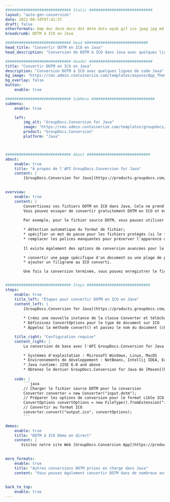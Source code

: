 ```yaml
---
############################# Static ############################
layout: "auto-gen-conversion"
date: 2022-08-10T07:41:57
draft: false
otherformats: bmp doc docm docx dot dotm dotx epub gif ico jpeg jpg md odt ott pdf png psd rtf tex tif tiff txt xps
breadcrumb: DOTM à ICO en Java

############################# Head ############################
head_title: "Convertir DOTM en ICO en Java"
head_description: "Conversion de DOTM à ICO dans Java avec quelques lignes de code. Convertissez plus de 160 formats de fichiers à l'aide de l'API de conversion de documents GroupDocs pour Java"

############################# Header ############################
title: "Convertir DOTM en ICO en Java"
description: "Conversion DOTM à ICO avec quelques lignes de code Java"
bg_image: "https://cms.admin.containerize.com/templates/aspose/App_Themes/V3/images/bg/header1.png"
bg_overlay: false
button:
    enable: true

############################# SubMenu ############################
submenu:
    enable: true

    left:
        img_alt: "GroupDocs.Conversion for Java"
        image: "https://cms.admin.containerize.com/templates/groupdocs/images/product-logos/90x90-noborder/groupdocs-conversion-java.png"
        product: "GroupDocs.Conversion"
        platform: "Java"



############################# About ############################
about:
    enable: true
    title: "À propos de l'API GroupDocs.Conversion for Java"
    content: |
        [GroupDocs.Conversion for Java](https://products.groupdocs.com/conversion/java/) est une API de conversion de format de fichier avancée pour la conversion entre les formats d'image et de document populaires tels que Microsoft Office, OpenDocument, PDF, HTML, e-mail, CAO. et bien plus encore avec seulement quelques lignes de code. L'API native détecte automatiquement les formats des documents originaux et propose de nombreuses options de personnalisation des documents convertis. Outre la fonction d'extraction d'informations d'un document, il prend également en charge la mise en cache des résultats de conversion sur le disque local par défaut. Cependant, tout type de stockage de cache peut être pris en charge en implémentant les interfaces appropriées - Amazon S3, Dropbox, Google Drive, Windows Azure, Reddis ou tout autre.
    

overview:
    enable: true
    content: |
        Convertissez vos fichiers DOTM en ICO dans Java. Cela ne prend que quelques lignes de code Java sur n'importe quelle plate-forme de votre choix, telle que Windows, Linux, macOS.
        Vous pouvez essayer de convertir gratuitement DOTM en ICO et évaluer la qualité des résultats de conversion. En plus des scripts de conversion de fichiers simples, vous pouvez essayer des options plus sophistiquées pour charger le fichier source DOTM et stocker la sortie ICO. 
        
        Par exemple, pour le fichier source DOTM, vous pouvez utiliser les options de chargement suivantes :

        * détection automatique du format de fichier;
        * spécifier un mot de passe pour les fichiers protégés (si le format de fichier le prend en charge);
        * remplacer les polices manquantes pour préserver l'apparence du document.
        
        Il existe également des options de conversion avancées pour le fichier ICO :

        * convertir une page spécifique d'un document ou une plage de pages;
        * ajouter un filigrane au ICO converti.

        Une fois la conversion terminée, vous pouvez enregistrer le fichier ICO dans votre chemin de fichier local ou dans un stockage tiers tel que FTP, Amazon S3, Google Drive, Dropbox, etc. Veuillez noter - pour convertir DOTM à ICO, vous n'avez pas besoin d'installer de logiciel supplémentaire, tel que MS Office, Open Office, Adobe Acrobat Reader, etc.


############################# Steps ############################
steps:
    enable: true
    title_left: "Étapes pour convertir DOTM en ICO en Java"
    content_left: |
        [GroupDocs.Conversion for Java](https://products.groupdocs.com/conversion/java/) permet aux développeurs de convertir facilement le fichier DOTM en ICO avec quelques lignes de code.
        
        * Créez une nouvelle instance de la classe Converter et téléchargez le fichier DOTM avec le chemin complet
        * Définissez ConvertOptions pour le type de document sur ICO
        * Appelez la méthode convert() et passez le nom du document (chemin complet) et le format (ICO) en tant que paramètre

    title_right: "Configuration requise"
    content_right: |
        La conversion de base avec l'API GroupDocs.Conversion for Java peut être effectuée avec seulement quelques lignes de code. Nos API sont prises en charge sur toutes les principales plates-formes et systèmes d'exploitation. Avant d'exécuter le code ci-dessous, assurez-vous que les prérequis suivants sont installés sur votre système.

        * Systèmes d'exploitation : Microsoft Windows, Linux, MacOS
        * Environnements de développement : NetBeans, Intellij IDEA, Eclipse, etc.
        * Java runtime: J2SE 6.0 and above
        * Obtenez le dernier GroupDocs.Conversion for Java de [Maven](https://repository.groupdocs.com/webapp/#/artifacts/browse/tree/General/repo/com/groupdocs/groupdocs-conversion)
         
    code: |
        ```java    
        // Charger le fichier source DOTM pour la conversion
        Converter converter = new Converter("input.dotm");
        // Préparer les options de conversion pour le format cible ICO
        ConvertOptions convertOptions = new FileType().fromExtension("ico").getConvertOptions();
        // Convertir au format ICO
        converter.convert("output.ico", convertOptions);
        ```

demos:
    enable: true
    title: "DOTM à ICO Démo en direct"
    content: |
       Visitez notre site Web [GroupDocs.Conversion App](https://products.groupdocs.app/conversion/family) et essayez la conversion DOTM à ICO maintenant. La démo gratuite présente les avantages suivants
          

more_formats:
    enable: true
    title: "Autres conversions DOTM prises en charge dans Java"
    content: "Vous pouvez également convertir DOTM dans de nombreux autres formats de fichiers. Veuillez consulter la liste ci-dessous."
       
       
back_to_top:
    enable: true
---
```

